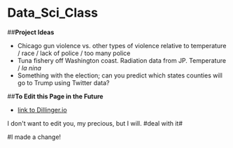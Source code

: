 # Data_Sci_Class

##**Project Ideas**
* Chicago gun violence vs. other types of violence relative to temperature / race / lack of police / too many police
* Tuna fishery off Washington coast. Radiation data from JP. Temperature / *la nina*
* Something with the election; can you predict which states counties will go to Trump using Twitter data?

##**To Edit this Page in the Future**
* [link to Dillinger.io](http://dillinger.io/)

I don't want to edit you, my precious, but I will.
#deal with it#

#I made a change!
